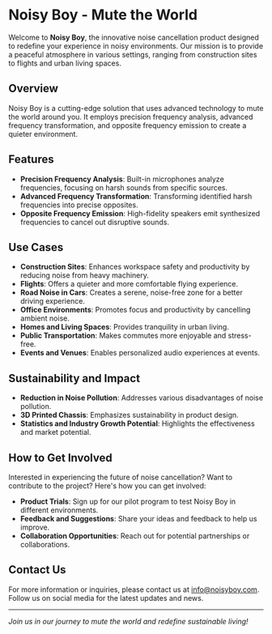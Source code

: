 # Noisy Boy - Mute the World

Welcome to **Noisy Boy**, the innovative noise cancellation product designed to redefine your experience in noisy environments. Our mission is to provide a peaceful atmosphere in various settings, ranging from construction sites to flights and urban living spaces.

## Overview

Noisy Boy is a cutting-edge solution that uses advanced technology to mute the world around you. It employs precision frequency analysis, advanced frequency transformation, and opposite frequency emission to create a quieter environment.

## Features

- **Precision Frequency Analysis**: Built-in microphones analyze frequencies, focusing on harsh sounds from specific sources.
- **Advanced Frequency Transformation**: Transforming identified harsh frequencies into precise opposites.
- **Opposite Frequency Emission**: High-fidelity speakers emit synthesized frequencies to cancel out disruptive sounds.

## Use Cases

- **Construction Sites**: Enhances workspace safety and productivity by reducing noise from heavy machinery.
- **Flights**: Offers a quieter and more comfortable flying experience.
- **Road Noise in Cars**: Creates a serene, noise-free zone for a better driving experience.
- **Office Environments**: Promotes focus and productivity by cancelling ambient noise.
- **Homes and Living Spaces**: Provides tranquility in urban living.
- **Public Transportation**: Makes commutes more enjoyable and stress-free.
- **Events and Venues**: Enables personalized audio experiences at events.

## Sustainability and Impact

- **Reduction in Noise Pollution**: Addresses various disadvantages of noise pollution.
- **3D Printed Chassis**: Emphasizes sustainability in product design.
- **Statistics and Industry Growth Potential**: Highlights the effectiveness and market potential.

## How to Get Involved

Interested in experiencing the future of noise cancellation? Want to contribute to the project? Here's how you can get involved:

- **Product Trials**: Sign up for our pilot program to test Noisy Boy in different environments.
- **Feedback and Suggestions**: Share your ideas and feedback to help us improve.
- **Collaboration Opportunities**: Reach out for potential partnerships or collaborations.

## Contact Us

For more information or inquiries, please contact us at [info@noisyboy.com](mailto:info@noisyboy.com). Follow us on social media for the latest updates and news.

---

*Join us in our journey to mute the world and redefine sustainable living!*
